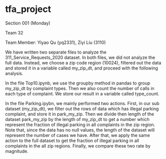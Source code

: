 # tfa_project

Section 001 (Monday)

Team 32

Team Member: Yiyao Qu (yq2331), Ziyi Liu (3110)


We have written two separate files to analyze the 311_Service_Requests_2020 dataset. In both files, we did not analyze the full data. Instead, we choose a zip code region (10024), filtered out the data and stored it in a variable called my_zip_dt, and proceed with the following analysis. 

In the file Top10.ipynb, we use the groupby method in pandas to group my_zip_dt by complaint types. Then we also count the number of calls in each type of complaint. We store our result in a variable called type_count. 

In the file Parking.ipybn, we mainly performed two actions. First, in our sub dataset (my_zip_dt), we filter out the rows of data which has illegal parking complaint, and store it in park_my_zip. Then we divide then length of the dataset park_my_zip by the length of my_zip_dt to get a number which represent the fraction of illegal parking in all complaints in the zip region. Note that, since the data has no null values, the length of the dataset will represent the number of cases we have. After that, we apply the same action to the full dataset to get the fraction of illegal parking in all complaints in the all zip regions. Finally, we compare these two rate by magnitude. 
